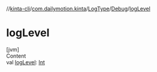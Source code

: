 //[kinta-cli](../../../../index.md)/[com.dailymotion.kinta](../../index.md)/[LogType](../index.md)/[Debug](index.md)/[logLevel](log-level.md)



# logLevel  
[jvm]  
Content  
val [logLevel](log-level.md): [Int](https://kotlinlang.org/api/latest/jvm/stdlib/kotlin/-int/index.html)  



